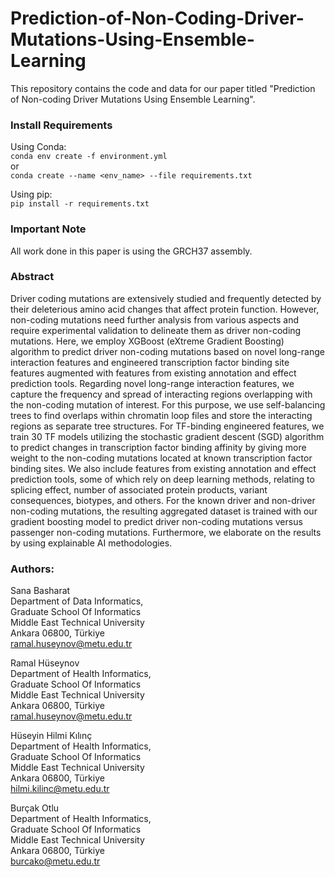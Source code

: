 # Prediction-of-Non-Coding-Driver-Mutations-Using-Ensemble-Learning
This repository contains the code and data for our paper titled "Prediction of Non-coding Driver Mutations Using Ensemble Learning".

### Install Requirements
Using Conda:<br>
`conda env create -f environment.yml`<br>
or<br>
`conda create --name <env_name> --file requirements.txt`<br>

Using pip:<br>
`pip install -r requirements.txt`

### Important Note
All work done in this paper is using the GRCH37 assembly.

### Abstract
Driver coding mutations are extensively studied and frequently detected by their deleterious amino acid changes that affect protein function. However, non-coding mutations need further analysis from various aspects and require experimental validation to delineate them as driver non-coding mutations. Here, we employ XGBoost (eXtreme Gradient Boosting) algorithm to predict driver non-coding mutations based on novel long-range interaction features and engineered transcription factor binding site features augmented with features from existing annotation and effect prediction tools. Regarding novel long-range interaction features, we capture the frequency and spread of interacting regions overlapping with the non-coding mutation of interest. For this purpose, we use self-balancing trees to find overlaps within chromatin loop files and store the interacting regions as separate tree structures. For TF-binding engineered features, we train 30 TF models utilizing the stochastic gradient descent (SGD) algorithm to predict changes in transcription factor binding affinity by giving more weight to the non-coding mutations located at known transcription factor binding sites. We also include features from existing annotation and effect prediction tools, some of which rely on deep learning methods, relating to splicing effect, number of associated protein products, variant consequences, biotypes, and others. For the known driver and non-driver non-coding mutations, the resulting aggregated dataset is trained with our gradient boosting model to predict driver non-coding mutations versus passenger non-coding mutations. Furthermore, we elaborate on the results by using explainable AI methodologies.

### Authors:

Sana Basharat<br>
Department of Data Informatics,<br>
Graduate School Of Informatics<br>
Middle East Technical University<br>
Ankara 06800, Türkiye<br>
ramal.huseynov@metu.edu.tr

Ramal Hüseynov<br>
Department of Health Informatics,<br>
Graduate School Of Informatics<br>
Middle East Technical University<br>
Ankara 06800, Türkiye<br>
ramal.huseynov@metu.edu.tr

Hüseyin Hilmi Kılınç<br>
Department of Health Informatics,<br>
Graduate School Of Informatics<br>
Middle East Technical University<br>
Ankara 06800, Türkiye<br>
hilmi.kilinc@metu.edu.tr<br>

Burçak Otlu<br>
Department of Health Informatics,<br>
Graduate School Of Informatics<br>
Middle East Technical University<br>
Ankara 06800, Türkiye<br>
burcako@metu.edu.tr<br>
